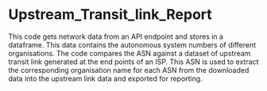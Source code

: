 # Upstream_Transit_link_Report
This code gets network data from an API endpoint and stores in a dataframe. This data contains the autonomous system numbers of different organisations. The code compares the ASN against a dataset of upstream transit link generated at the end points of an ISP. This ASN is used to extract the corresponding organisation name for each ASN from the downloaded data into the upstream link data and exported for reporting.
